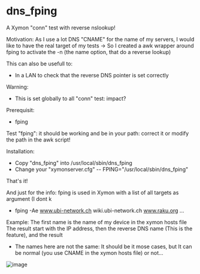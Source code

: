 # dns_fping
A Xymon "conn" test with reverse nslookup!

Motivation: 
As I use a lot DNS "CNAME" for the name of my servers, I would like to have the real target of my tests
-> So I created a awk wrapper around fping to activate the -n (the name option, that do a reverse lookup)

This can also be usefull to:
- In a LAN to check that the reverse DNS pointer is set correctly 

Warning: 
- This is set globally to all "conn" test: impact?

Prerequisit:
- fping

Test "fping": it should be working and be in your path: correct it or modify the path in the awk script!

Installation: 
- Copy "dns_fping" into /usr/local/sbin/dns_fping
- Change your "xymonserver.cfg"
--  FPING="/usr/local/sbin/dns_fping"          

That's it!

And just for the info: 
fping is used in Xymon with a list of all targets as argument (I dont k
- fping -Ae www.ubi-network.ch wiki.ubi-network.ch www.raku.org ...

Example:
The first name is the name of my device in the xymon hosts file 
The result start with the IP address, then the reverse DNS name (This is the feature), and the result
- The names here are not the same: It should be it mose cases, but It can be normal (you use CNAME in the xymon hosts file) or not... 

![image](https://user-images.githubusercontent.com/8841264/169885468-89c66d9f-21b9-4be8-b0bb-e758f8210778.png)
